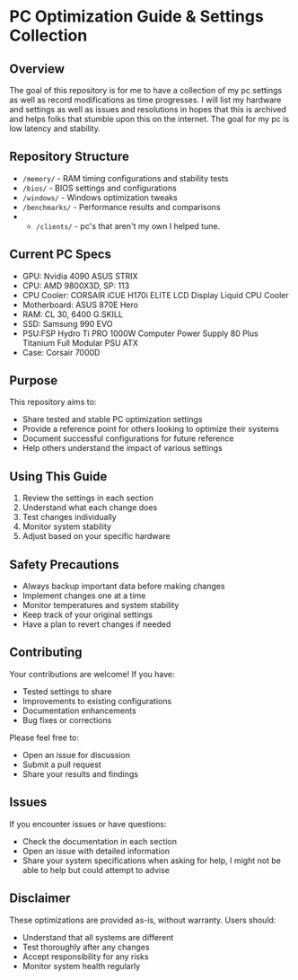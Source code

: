 # PC Optimization Guide & Settings Collection

## Overview
The goal of this repository is for me to have a collection of my pc settings as well as record modifications as time progresses. I will list my hardware and settings as well as issues and resolutions in hopes that this is archived and helps folks that stumble upon this on the internet. The goal for my pc is low latency and stability.

## Repository Structure
- `/memory/` - RAM timing configurations and stability tests
- `/bios/` - BIOS settings and configurations
- `/windows/` - Windows optimization tweaks
- `/benchmarks/` - Performance results and comparisons
- - `/clients/` - pc's that aren't my own I helped tune.

## Current PC Specs
- GPU: Nvidia 4090 ASUS STRIX
- CPU: AMD 9800X3D, SP: 113
- CPU Cooler: CORSAIR iCUE H170i ELITE LCD Display Liquid CPU Cooler
- Motherboard: ASUS 870E Hero
- RAM: CL 30, 6400 G.SKILL
- SSD: Samsung 990 EVO
- PSU:FSP Hydro Ti PRO 1000W Computer Power Supply 80 Plus Titanium Full Modular PSU ATX
- Case: Corsair 7000D


## Purpose
This repository aims to:
- Share tested and stable PC optimization settings
- Provide a reference point for others looking to optimize their systems
- Document successful configurations for future reference
- Help others understand the impact of various settings

## Using This Guide
1. Review the settings in each section
2. Understand what each change does
3. Test changes individually
4. Monitor system stability
5. Adjust based on your specific hardware

## Safety Precautions
- Always backup important data before making changes
- Implement changes one at a time
- Monitor temperatures and system stability
- Keep track of your original settings
- Have a plan to revert changes if needed

## Contributing
Your contributions are welcome! If you have:
- Tested settings to share
- Improvements to existing configurations
- Documentation enhancements
- Bug fixes or corrections

Please feel free to:
- Open an issue for discussion
- Submit a pull request
- Share your results and findings

## Issues
If you encounter issues or have questions:
- Check the documentation in each section
- Open an issue with detailed information
- Share your system specifications when asking for help, I might not be able to help but could attempt to advise

## Disclaimer
These optimizations are provided as-is, without warranty. Users should:
- Understand that all systems are different
- Test thoroughly after any changes
- Accept responsibility for any risks
- Monitor system health regularly
